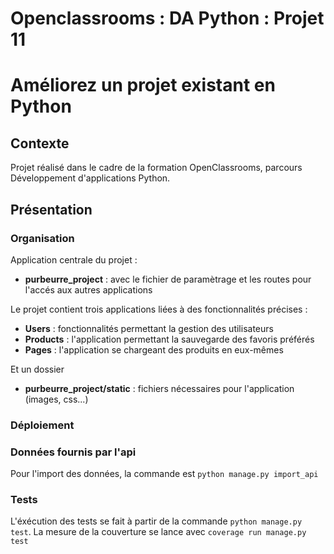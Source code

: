 # Openclassrooms : DA Python : Projet 11
# Améliorez un projet existant en Python

## Contexte

Projet réalisé dans le cadre de la formation OpenClassrooms, parcours Développement d'applications Python.


## Présentation

### Organisation

Application centrale du projet :
- **purbeurre_project** : avec le fichier de paramètrage et les routes pour l'accés aux autres applications

Le projet contient trois applications liées à des fonctionnalités précises :
- **Users** : fonctionnalités permettant la gestion des utilisateurs
- **Products** : l'application permettant la sauvegarde des favoris préférés
- **Pages** : l'application se chargeant des produits en eux-mêmes

Et un dossier 
- **purbeurre_project/static** : fichiers nécessaires pour l'application (images, css...)


### Déploiement




### Données fournis par l'api

Pour l'import des données, la commande est  `python manage.py import_api`

### Tests

L'éxécution des tests se fait à partir de la commande `python manage.py test`.
La mesure de la couverture se lance avec `coverage run manage.py test`